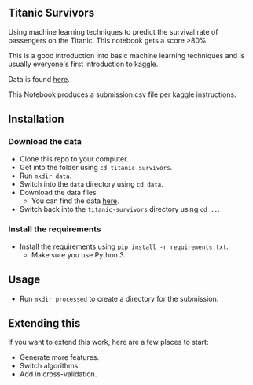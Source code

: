 Titanic Survivors
-----------------------

Using machine learning techniques to predict the survival rate of passengers on the Titanic. This notebook gets a score >80%

This is a good introduction into basic machine learning techniques and is usually everyone's first introduction to kaggle.

Data is found [here](https://www.kaggle.com/c/titanic/data).

This Notebook produces a submission.csv file per kaggle instructions.

Installation
----------------------

### Download the data

* Clone this repo to your computer.
* Get into the folder using `cd titanic-survivors`.
* Run `mkdir data`.
* Switch into the `data` directory using `cd data`.
* Download the data files  
    * You can find the data [here](https://www.kaggle.com/c/titanic/data).
* Switch back into the `titanic-survivors` directory using `cd ..`.

### Install the requirements
 
* Install the requirements using `pip install -r requirements.txt`.
    * Make sure you use Python 3.

Usage
-----------------------
* Run `mkdir processed` to create a directory for the submission.


Extending this
-------------------------

If you want to extend this work, here are a few places to start:

* Generate more features.
* Switch algorithms.
* Add in cross-validation.
